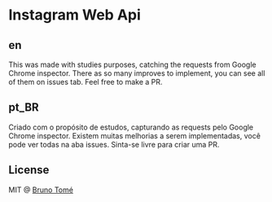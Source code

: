 # Instagram Web Api

## en
This was made with studies purposes, catching the requests from Google Chrome inspector. There as so many improves to 
implement, you can see all of them on issues tab. Feel free to make a PR.

## pt_BR
Criado com o propósito de estudos, capturando as requests pelo Google Chrome inspector. Existem muitas melhorias a serem
implementadas, você pode ver todas na aba issues. Sinta-se livre para criar uma PR.

## License

MIT @ [Bruno Tomé](https://github.com/ibrunotome)